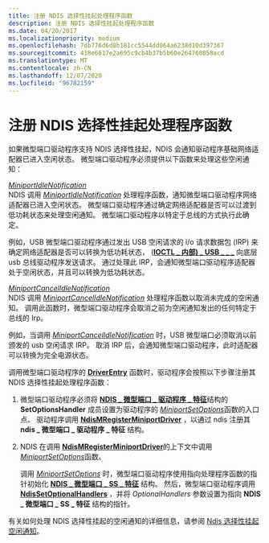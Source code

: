```yaml
---
title: 注册 NDIS 选择性挂起处理程序函数
description: 注册 NDIS 选择性挂起处理程序函数
ms.date: 04/20/2017
ms.localizationpriority: medium
ms.openlocfilehash: 7db776d6d8b181cc5544dd064a6238d10d397367
ms.sourcegitcommit: 418e6617e2a695c9cb4b37b5b60e264760858acd
ms.translationtype: MT
ms.contentlocale: zh-CN
ms.lasthandoff: 12/07/2020
ms.locfileid: "96782159"
---
```

# <a name="registering-ndis-selective-suspend-handler-functions"></a>注册 NDIS 选择性挂起处理程序函数


如果微型端口驱动程序支持 NDIS 选择性挂起，NDIS 会通知驱动程序基础网络适配器已进入空闲状态。 微型端口驱动程序必须提供以下函数来处理这些空闲通知：

<a href="" id="miniportidlenotification"></a>[*MiniportIdleNotification*](/windows-hardware/drivers/ddi/ndis/nc-ndis-miniport_idle_notification)  
NDIS 调用 [*MiniportIdleNotification*](/windows-hardware/drivers/ddi/ndis/nc-ndis-miniport_idle_notification) 处理程序函数，通知微型端口驱动程序网络适配器已进入空闲状态。 微型端口驱动程序通过确定网络适配器是否可以过渡到低功耗状态来处理空闲通知。 微型端口驱动程序以特定于总线的方式执行此确定。

例如，USB 微型端口驱动程序通过发出 USB 空闲请求的 i/o 请求数据包 (IRP) 来确定网络适配器是否可以转换为低功耗状态， ([**IOCTL \_ 内部) \_ USB \_ \_ \_**](/windows-hardware/drivers/ddi/usbioctl/ni-usbioctl-ioctl_internal_usb_submit_idle_notification) 向底层 usb 总线驱动程序发送请求。 通过处理此 IRP，会通知微型端口驱动程序适配器处于空闲状态，并且可以转换为低功耗状态。

<a href="" id="miniportcancelidlenotification"></a>[*MiniportCancelIdleNotification*](/windows-hardware/drivers/ddi/ndis/nc-ndis-miniport_cancel_idle_notification)  
NDIS 调用 [*MiniportCancelIdleNotification*](/windows-hardware/drivers/ddi/ndis/nc-ndis-miniport_cancel_idle_notification) 处理程序函数以取消未完成的空闲通知。 调用此函数时，微型端口驱动程序会取消之前为空闲通知发出的任何特定于总线的 Irp。

例如，当调用 [*MiniportCancelIdleNotification*](/windows-hardware/drivers/ddi/ndis/nc-ndis-miniport_cancel_idle_notification) 时，USB 微型端口必须取消以前颁发的 usb 空闲请求 IRP。 取消 IRP 后，会通知微型端口驱动程序，此时适配器可以转换为完全电源状态。

调用微型端口驱动程序的 [**DriverEntry**](./initializing-a-miniport-driver.md) 函数时，驱动程序会按照以下步骤注册其 NDIS 选择性挂起处理程序函数：

1.  微型端口驱动程序必须将 [**NDIS \_ 微型端口 \_ 驱动程序 \_ 特征**](/windows-hardware/drivers/ddi/ndis/ns-ndis-_ndis_miniport_driver_characteristics)结构的 **SetOptionsHandler** 成员设置为驱动程序的 [*MiniportSetOptions*](/windows-hardware/drivers/ddi/ndis/nc-ndis-set_options)函数的入口点。 驱动程序调用 [**NdisMRegisterMiniportDriver**](/windows-hardware/drivers/ddi/ndis/nf-ndis-ndismregisterminiportdriver) ，以通过 ndis 注册其 **ndis \_ 微型端口 \_ 驱动程序 \_ 特征** 结构。

2.  NDIS 在调用 [**NdisMRegisterMiniportDriver**](/windows-hardware/drivers/ddi/ndis/nf-ndis-ndismregisterminiportdriver)的上下文中调用 [*MiniportSetOptions*](/windows-hardware/drivers/ddi/ndis/nc-ndis-set_options)函数。

    调用 [*MiniportSetOptions*](/windows-hardware/drivers/ddi/ndis/nc-ndis-set_options) 时，微型端口驱动程序使用指向处理程序函数的指针初始化 [**NDIS \_ 微型端口 \_ SS \_ 特征**](/windows-hardware/drivers/ddi/ndis/ns-ndis-_ndis_miniport_ss_characteristics) 结构。 然后，微型端口驱动程序调用 [**NdisSetOptionalHandlers**](/windows-hardware/drivers/ddi/ndis/nf-ndis-ndissetoptionalhandlers) ，并将 *OptionalHandlers* 参数设置为指向 **NDIS \_ 微型端口 \_ SS \_ 特征** 结构的指针。

有关如何处理 NDIS 选择性挂起的空闲通知的详细信息，请参阅 [Ndis 选择性挂起空闲通知](ndis-selective-suspend-idle-notifications.md)。

 


